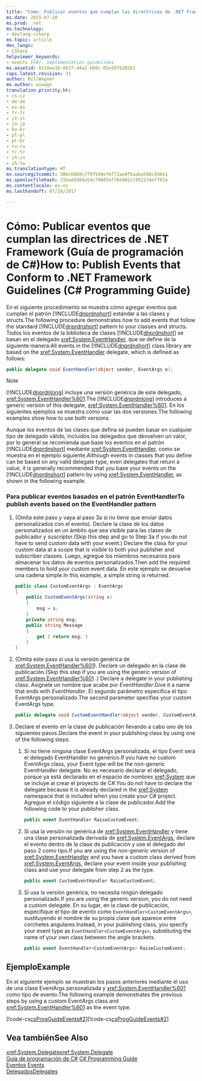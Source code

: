 ```yaml
---
title: "Cómo: Publicar eventos que cumplan las directrices de .NET Framework (Guía de programación de C#)"
ms.date: 2015-07-20
ms.prod: .net
ms.technology:
- devlang-csharp
ms.topic: article
dev_langs:
- CSharp
helpviewer_keywords:
- events [C#], implementation guidelines
ms.assetid: 9310ae16-8627-44a2-b08c-05e5976202b1
caps.latest.revision: 31
author: BillWagner
ms.author: wiwagn
translation.priority.ht:
- cs-cz
- de-de
- es-es
- fr-fr
- it-it
- ja-jp
- ko-kr
- pl-pl
- pt-br
- ru-ru
- tr-tr
- zh-cn
- zh-tw
ms.translationtype: HT
ms.sourcegitcommit: 306c608dc7f97594ef6f72ae0f5aaba596c936e1
ms.openlocfilehash: 21badd504a54c7000fef76e901cc952134eff61e
ms.contentlocale: es-es
ms.lasthandoff: 07/28/2017

---
```

# <a name="how-to-publish-events-that-conform-to-net-framework-guidelines-c-programming-guide"></a><span data-ttu-id="b8129-102">Cómo: Publicar eventos que cumplan las directrices de .NET Framework (Guía de programación de C#)</span><span class="sxs-lookup"><span data-stu-id="b8129-102">How to: Publish Events that Conform to .NET Framework Guidelines (C# Programming Guide)</span></span>
<span data-ttu-id="b8129-103">En el siguiente procedimiento se muestra cómo agregar eventos que cumplan el patrón [!INCLUDE[dnprdnshort](~/includes/dnprdnshort-md.md)] estándar a las clases y structs.</span><span class="sxs-lookup"><span data-stu-id="b8129-103">The following procedure demonstrates how to add events that follow the standard [!INCLUDE[dnprdnshort](~/includes/dnprdnshort-md.md)] pattern to your classes and structs.</span></span> <span data-ttu-id="b8129-104">Todos los eventos de la biblioteca de clases [!INCLUDE[dnprdnshort](~/includes/dnprdnshort-md.md)] se basan en el delegado <xref:System.EventHandler>, que se define de la siguiente manera:</span><span class="sxs-lookup"><span data-stu-id="b8129-104">All events in the [!INCLUDE[dnprdnshort](~/includes/dnprdnshort-md.md)] class library are based on the <xref:System.EventHandler> delegate, which is defined as follows:</span></span>  
  
```csharp  
public delegate void EventHandler(object sender, EventArgs e);  
```  
  
> [!NOTE]
>  <span data-ttu-id="b8129-105">[!INCLUDE[dnprdnlong](~/includes/dnprdnlong-md.md)] incluye una versión genérica de este delegado, <xref:System.EventHandler%601>.</span><span class="sxs-lookup"><span data-stu-id="b8129-105">The [!INCLUDE[dnprdnlong](~/includes/dnprdnlong-md.md)] introduces a generic version of this delegate, <xref:System.EventHandler%601>.</span></span> <span data-ttu-id="b8129-106">En los siguientes ejemplos se muestra cómo usar las dos versiones.</span><span class="sxs-lookup"><span data-stu-id="b8129-106">The following examples show how to use both versions.</span></span>  
  
 <span data-ttu-id="b8129-107">Aunque los eventos de las clases que defina se pueden basar en cualquier tipo de delegado válido, incluidos los delegados que devuelven un valor, por lo general se recomienda que base los eventos en el patrón [!INCLUDE[dnprdnshort](~/includes/dnprdnshort-md.md)] mediante <xref:System.EventHandler>, como se muestra en el ejemplo siguiente.</span><span class="sxs-lookup"><span data-stu-id="b8129-107">Although events in classes that you define can be based on any valid delegate type, even delegates that return a value, it is generally recommended that you base your events on the [!INCLUDE[dnprdnshort](~/includes/dnprdnshort-md.md)] pattern by using <xref:System.EventHandler>, as shown in the following example.</span></span>  
  
### <a name="to-publish-events-based-on-the-eventhandler-pattern"></a><span data-ttu-id="b8129-108">Para publicar eventos basados en el patrón EventHandler</span><span class="sxs-lookup"><span data-stu-id="b8129-108">To publish events based on the EventHandler pattern</span></span>  
  
1.  <span data-ttu-id="b8129-109">(Omita este paso y vaya al paso 3a si no tiene que enviar datos personalizados con el evento). Declare la clase de los datos personalizados en un ámbito que sea visible para las clases de publicador y suscriptor.</span><span class="sxs-lookup"><span data-stu-id="b8129-109">(Skip this step and go to Step 3a if you do not have to send custom data with your event.) Declare the class for your custom data at a scope that is visible to both your publisher and subscriber classes.</span></span> <span data-ttu-id="b8129-110">Luego, agregue los miembros necesarios para almacenar los datos de eventos personalizados.</span><span class="sxs-lookup"><span data-stu-id="b8129-110">Then add the required members to hold your custom event data.</span></span> <span data-ttu-id="b8129-111">En este ejemplo se devuelve una cadena simple.</span><span class="sxs-lookup"><span data-stu-id="b8129-111">In this example, a simple string is returned.</span></span>  
  
    ```csharp  
    public class CustomEventArgs : EventArgs  
    {  
        public CustomEventArgs(string s)  
        {  
            msg = s;  
        }  
        private string msg;  
        public string Message  
        {  
            get { return msg; }  
        }   
    }  
    ```  
  
2.  <span data-ttu-id="b8129-112">(Omita este paso si usa la versión genérica de <xref:System.EventHandler%601>). Declare un delegado en la clase de publicación.</span><span class="sxs-lookup"><span data-stu-id="b8129-112">(Skip this step if you are using the generic version of <xref:System.EventHandler%601> .) Declare a delegate in your publishing class.</span></span> <span data-ttu-id="b8129-113">Asígnele un nombre que acabe por *EventHandler*.</span><span class="sxs-lookup"><span data-stu-id="b8129-113">Give it a name that ends with *EventHandler*.</span></span> <span data-ttu-id="b8129-114">El segundo parámetro especifica el tipo EventArgs personalizado.</span><span class="sxs-lookup"><span data-stu-id="b8129-114">The second parameter specifies your custom EventArgs type.</span></span>  
  
    ```csharp  
    public delegate void CustomEventHandler(object sender, CustomEventArgs a);  
    ```  
  
3.  <span data-ttu-id="b8129-115">Declare el evento en la clase de publicación llevando a cabo uno de los siguientes pasos.</span><span class="sxs-lookup"><span data-stu-id="b8129-115">Declare the event in your publishing class by using one of the following steps.</span></span>  
  
    1.  <span data-ttu-id="b8129-116">Si no tiene ninguna clase EventArgs personalizada, el tipo Event será el delegado EventHandler no genérico.</span><span class="sxs-lookup"><span data-stu-id="b8129-116">If you have no custom EventArgs class, your Event type will be the non-generic EventHandler delegate.</span></span> <span data-ttu-id="b8129-117">No es necesario declarar el delegado, porque ya está declarado en el espacio de nombres <xref:System> que se incluye al crear el proyecto de C#.</span><span class="sxs-lookup"><span data-stu-id="b8129-117">You do not have to declare the delegate because it is already declared in the <xref:System> namespace that is included when you create your C# project.</span></span> <span data-ttu-id="b8129-118">Agregue el código siguiente a la clase de publicador.</span><span class="sxs-lookup"><span data-stu-id="b8129-118">Add the following code to your publisher class.</span></span>  
  
        ```csharp  
        public event EventHandler RaiseCustomEvent;  
        ```  
  
    2.  <span data-ttu-id="b8129-119">Si usa la versión no genérica de <xref:System.EventHandler> y tiene una clase personalizada derivada de <xref:System.EventArgs>, declare el evento dentro de la clase de publicación y use el delegado del paso 2 como tipo.</span><span class="sxs-lookup"><span data-stu-id="b8129-119">If you are using the non-generic version of <xref:System.EventHandler> and you have a custom class derived from <xref:System.EventArgs>, declare your event inside your publishing class and use your delegate from step 2 as the type.</span></span>  
  
        ```csharp  
        public event CustomEventHandler RaiseCustomEvent;  
        ```  
  
    3.  <span data-ttu-id="b8129-120">Si usa la versión genérica, no necesita ningún delegado personalizado.</span><span class="sxs-lookup"><span data-stu-id="b8129-120">If you are using the generic version, you do not need a custom delegate.</span></span> <span data-ttu-id="b8129-121">En su lugar, en la clase de publicación, especifique el tipo de evento como `EventHandler<CustomEventArgs>`, sustituyendo el nombre de su propia clase que aparece entre corchetes angulares.</span><span class="sxs-lookup"><span data-stu-id="b8129-121">Instead, in your publishing class, you specify your event type as `EventHandler<CustomEventArgs>`, substituting the name of your own class between the angle brackets.</span></span>  
  
        ```csharp  
        public event EventHandler<CustomEventArgs> RaiseCustomEvent;  
        ```  
  
## <a name="example"></a><span data-ttu-id="b8129-122">Ejemplo</span><span class="sxs-lookup"><span data-stu-id="b8129-122">Example</span></span>  
 <span data-ttu-id="b8129-123">En el siguiente ejemplo se muestran los pasos anteriores mediante el uso de una clase EventArgs personalizada y <xref:System.EventHandler%601> como tipo de evento.</span><span class="sxs-lookup"><span data-stu-id="b8129-123">The following example demonstrates the previous steps by using a custom EventArgs class and <xref:System.EventHandler%601> as the event type.</span></span>  
  
 <span data-ttu-id="b8129-124">[!code-cs[csProgGuideEvents#2](../../../csharp/programming-guide/events/codesnippet/CSharp/how-to-publish-events-that-conform-to-net-framework-guidelines_1.cs)]</span><span class="sxs-lookup"><span data-stu-id="b8129-124">[!code-cs[csProgGuideEvents#2](../../../csharp/programming-guide/events/codesnippet/CSharp/how-to-publish-events-that-conform-to-net-framework-guidelines_1.cs)]</span></span>  
  
## <a name="see-also"></a><span data-ttu-id="b8129-125">Vea también</span><span class="sxs-lookup"><span data-stu-id="b8129-125">See Also</span></span>  
 <span data-ttu-id="b8129-126"><xref:System.Delegate></span><span class="sxs-lookup"><span data-stu-id="b8129-126"><xref:System.Delegate></span></span>   
 <span data-ttu-id="b8129-127">[Guía de programación de C#](../../../csharp/programming-guide/index.md) </span><span class="sxs-lookup"><span data-stu-id="b8129-127">[C# Programming Guide](../../../csharp/programming-guide/index.md) </span></span>  
 <span data-ttu-id="b8129-128">[Eventos](../../../csharp/programming-guide/events/index.md) </span><span class="sxs-lookup"><span data-stu-id="b8129-128">[Events](../../../csharp/programming-guide/events/index.md) </span></span>  
 [<span data-ttu-id="b8129-129">Delegados</span><span class="sxs-lookup"><span data-stu-id="b8129-129">Delegates</span></span>](../../../csharp/programming-guide/delegates/index.md)

